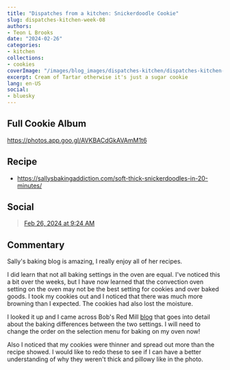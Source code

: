 ```yaml
---
title: "Dispatches from a kitchen: Snickerdoodle Cookie"
slug: dispatches-kitchen-week-08
authors:
- Teon L Brooks
date: "2024-02-26"
categories:
- kitchen
collections:
- cookies
coverImage: "/images/blog_images/dispatches-kitchen/dispatches-kitchen-week-08.jpg"
excerpt: Cream of Tartar otherwise it's just a sugar cookie
lang: en-US
social:
- bluesky
---
```


<script> import Callout from '$lib/components/Callout.svelte'; </script>

<Callout>
<h2>Full Cookie Album</h2>

<https://photos.app.goo.gl/AVKBACdGkAVAmM1t6>
</Callout>

## Recipe

- https://sallysbakingaddiction.com/soft-thick-snickerdoodles-in-20-minutes/

## Social

<blockquote class="bluesky-embed" data-bluesky-uri="at://did:plc:yl7wcldipsfnjdww2jg5mnrv/app.bsky.feed.post/3kmdapeb2q624" data-bluesky-cid="bafyreiaekih3t54y23efeej5rqmgoynfvs2huocm6wtuk57evgzyyxvtmu"><a href="https://bsky.app/profile/did:plc:yl7wcldipsfnjdww2jg5mnrv/post/3kmdapeb2q624?ref_src=embed">Feb 26, 2024 at 9:24 AM</a></blockquote>

## Commentary

Sally's baking blog is amazing, I really enjoy all of her recipes.

I did learn that not all baking settings in the oven are equal. I've noticed this a bit over the weeks, but I have now learned that the convection oven setting on the oven may not be the best setting for cookies and over baked goods. I took my cookies out and I noticed that there was much more browning than I expected. The cookies had also lost the moisture.

I looked it up and I came across Bob's Red Mill [blog](https://www.bobsredmill.com/blog/healthy-living/convection-oven-vs-regular-oven/) that goes into detail about the baking differences between the two settings. I will need to change the order on the selection menu for baking on my oven now!

Also I noticed that my cookies were thinner and spread out more than the recipe showed. I would like to redo these to see if I can have a better understanding of why they weren't thick and pillowy like in the photo.
